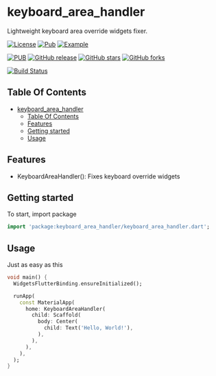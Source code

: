 # keyboard_area_handler

Lightweight keyboard area override widgets fixer.

[![License](https://img.shields.io/github/license/msayed-net/keyboard_area_handler?style=for-the-badge)](https://github.com/msayed-net)
[![Pub](https://img.shields.io/badge/Keyboard%20Area%20Handler-pub-blue?style=for-the-badge)](https://pub.dev/packages/keyboard_area_handler)
[![Example](https://img.shields.io/badge/Example-Ex-success?style=for-the-badge)](https://pub.dev/packages/keyboard_area_handler/example)

[![PUB](https://img.shields.io/pub/v/keyboard_area_handler.svg?style=for-the-badge)](https://pub.dev/packages/keyboard_area_handler)
[![GitHub release](https://img.shields.io/github/v/release/msayed-net/keyboard_area_handler?style=for-the-badge)](https://github.com/msayed-net/keyboard_area_handler/releases)
[![GitHub stars](https://img.shields.io/github/stars/msayed-net/keyboard_area_handler?style=for-the-badge)](https://github.com/msayed-net/keyboard_area_handler)
[![GitHub forks](https://img.shields.io/github/forks/msayed-net/keyboard_area_handler?style=for-the-badge)](https://github.com/msayed-net/keyboard_area_handler)

[![Build Status](https://img.shields.io/endpoint.svg?url=https%3A%2F%2Factions-badge.atrox.dev%2Fmsayed-net%keyboard_area_handler%2Fbadge%3Fref%3Dmain&style=for-the-badge)](https://actions-badge.atrox.dev/msayed-net/keyboard_area_handler/goto?ref=main)

## Table Of Contents

- [keyboard\_area\_handler](#keyboard_area_handler)
  - [Table Of Contents](#table-of-contents)
  - [Features](#features)
  - [Getting started](#getting-started)
  - [Usage](#usage)

## Features

- KeyboardAreaHandler(): Fixes keyboard override widgets

## Getting started

To start, import package

```dart
import 'package:keyboard_area_handler/keyboard_area_handler.dart';
```

## Usage

Just as easy as this

```dart
void main() {
  WidgetsFlutterBinding.ensureInitialized();

  runApp(
    const MaterialApp(
      home: KeyboardAreaHandler(
        child: Scaffold(
          body: Center(
            child: Text('Hello, World!'),
          ),
        ),
      ),
    ),
  );
}
```
